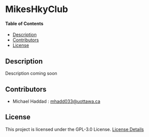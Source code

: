 # MikesHkyClub

#### Table of Contents 
- [Description](#desc)
- [Contributors](#cont)
- [License](#lics)

<a name="desc"></a>
## Description
Description coming soon

<a name="cont"></a>
## Contributors
- Michael Haddad : mhadd033@uottawa.ca

<a name="lics"></a>
## License
This project is licensed under the GPL-3.0 License. [License Details](../master/LICENSE.md)
